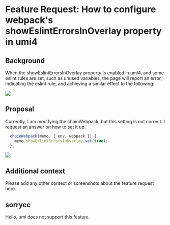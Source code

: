 # Feature Request: How to configure webpack's showEslintErrorsInOverlay property in umi4

## Background

When the showEslintErrorsInOverlay property is enabled in umi4, and some eslint rules are set, such as unused variables, the page will report an error, indicating the eslint rule, and achieving a similar effect to the following:

![](https://github.com/umijs/umi/assets/25605435/268c7186-c0c2-4488-9e44-7511819c9ee0)

## Proposal

Currently, I am modifying the chainWebpack, but this setting is not correct. I request an answer on how to set it up.

```javascript
  chainWebpack(memo, { env, webpack }) {
    memo.showEslintErrorsInOverlay.set(true);
  },
```

![](https://github.com/umijs/umi/assets/25605435/d21473f0-1636-4277-a443-162cee32b71b)

## Additional context

Please add any other context or screenshots about the feature request here.

## sorrycc

Hello, umi does not support this feature.
